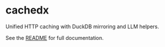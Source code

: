 # cachedx

Unified HTTP caching with DuckDB mirroring and LLM helpers.

See the [README](https://github.com/awhereai/cachedx) for full documentation.
